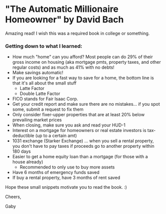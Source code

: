# "The Automatic Millionaire Homeowner" by David Bach

Amazing read! I wish this was a required book in college or something. 

### Getting down to what I learned:

- How much "home" can you afford? Most people can do 29% of their gross income on housing (aka mortgage pmts, property taxes, and other regular costs) and as
  much as 41% with no debts!
- Make savings automatic!
- If you are looking for a fast way to save for a home, the bottom line is that it's all about the small stuff
  - Latte Factor
  - Double Latte Factor
- FICO stands for Fair Isaac Corp.
- Get your credit report and make sure there are no mistakes... if you spot some, submit a request to fix them
- Only consider fixer-upper properties that are at least 20% below prevailing market prices
- When closing, make sure you ask and read your HUD-1
- Interest on a mortgage for homeowners or real estate investors is tax-deductible (up to a certain amt)
- 1031 exchange (Starker Exchange) ... when you sell a rental property, you don't have to pay taxes if proceeds go to another property within 180 days
- Easier to get a home equity loan than a mortgage (for those with a house already)
    - Recommended to only use to buy more assets
- Have 6 months of emergency funds saved
- If buy a rental property, have 3 months of rent saved

Hope these small snippets motivate you to read the book. :)

Cheers,

Gaby
